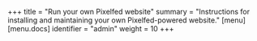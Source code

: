 +++
title = "Run your own Pixelfed website"
summary = "Instructions for installing and maintaining your own Pixelfed-powered website."
[menu]
[menu.docs]
identifier = "admin"
weight = 10
+++
